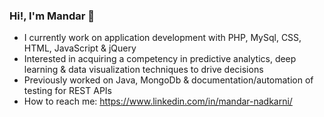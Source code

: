 ### Hi!, I'm Mandar 👋

- I currently work on application development with PHP, MySql, CSS, HTML, JavaScript & jQuery
- Interested in acquiring a competency in predictive analytics, deep learning & data visualization techniques to drive decisions
- Previously worked on Java, MongoDb & documentation/automation of testing for REST APIs
- How to reach me: https://www.linkedin.com/in/mandar-nadkarni/
